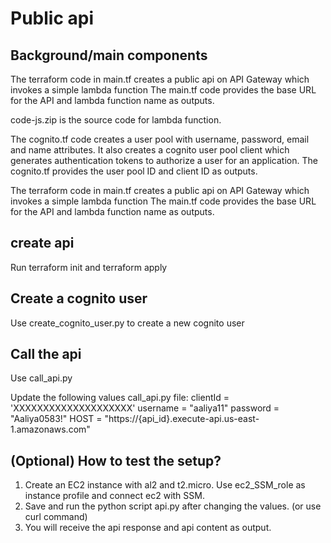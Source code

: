 # Public api

## Background/main components

The terraform code in main.tf creates a public api on API Gateway which invokes a simple lambda function
The main.tf code provides the base URL for the API and lambda function name as outputs.

code-js.zip  is the source code for lambda function.

The cognito.tf code creates a user pool with username, password, email and name attributes.
It also creates a cognito user pool client which generates authentication tokens to authorize a user for an application.
The cognito.tf provides the user pool ID and client ID as outputs.

The terraform code in main.tf creates a public api on API Gateway which invokes a simple lambda function
The main.tf code provides the base URL for the API and lambda function name as outputs.

## create api

Run terraform init and terraform apply

## Create a cognito user

Use create_cognito_user.py to create a new cognito user

## Call the api

Use call_api.py

Update the following values call_api.py file:
clientId = 'XXXXXXXXXXXXXXXXXXXX'
username = "aaliya11"
password = "Aaliya0583!"
HOST = "https://{api_id}.execute-api.us-east-1.amazonaws.com"

## (Optional) How to test the setup?

1. Create an EC2 instance with al2 and t2.micro. Use ec2_SSM_role as instance profile and connect ec2 with SSM.
2. Save and run the python script api.py after changing the values. (or use curl command)
3. You will receive the api response and api content as output.
